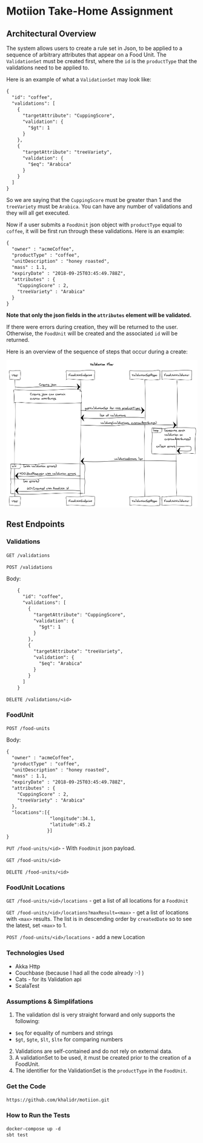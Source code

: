 
# Motiion Take-Home Assignment

## Architectural Overview

The system allows users to create a rule set in Json, to be applied to a sequence of arbitrary attributes that appear on a Food Unit. The `ValidationSet` must be created first, where the `id` is the `productType`
that the validations need to be applied to.

Here is an example of what a `ValidationSet` may look like:

```
{
  "id": "coffee",
  "validations": [
    {
      "targetAttribute": "CuppingScore",
      "validation": {
        "$gt": 1
      }
    },
    {
      "targetAttribute": "treeVariety",
      "validation": {
        "$eq": "Arabica"
      }
    }
  ]
}
```

So we are saying that the `CuppingScore` must be greater than 1 and the `treeVariety` must be `Arabica`.  You can have any number of validations and they will all get executed.

Now if a user submits a `FoodUnit` json object with `productType` equal to `coffee`, it will be first run through these validations.  Here is an example:

```
{
  "owner" : "acmeCoffee",
  "productType" : "coffee",
  "unitDescription" : "honey roasted",
  "mass" : 1.1,
  "expiryDate" : "2018-09-25T03:45:49.788Z",
  "attributes" : {
    "CuppingScore" : 2,
    "treeVariety" : "Arabica"
  }
}
```

**Note that only the json fields in the `attributes` element will be validated.**

If there were errors during creation, they will be returned to the user. Otherwise, the `FoodUnit` will be created and the associated `id` will be returned.


Here is an overview of the sequence of steps that occur during a create:

![Validation Flow](Validation%20Flow.png "Creation Flow")

## Rest Endpoints
### Validations
`GET /validations`

`POST /validations`

Body:
```
    {
      "id": "coffee",
      "validations": [
        {
          "targetAttribute": "CuppingScore",
          "validation": {
            "$gt": 1
          }
        },
        {
          "targetAttribute": "treeVariety",
          "validation": {
            "$eq": "Arabica"
          }
        }
      ]
    }
```

`DELETE /validations/<id>`

### FoodUnit

`POST /food-units`

Body:
```
{
  "owner" : "acmeCoffee",
  "productType" : "coffee",
  "unitDescription" : "honey roasted",
  "mass" : 1.1,
  "expiryDate" : "2018-09-25T03:45:49.788Z",
  "attributes" : {
    "CuppingScore" : 2,
    "treeVariety" : "Arabica"
  },
  "locations":[{
                "longitude":34.1,
                "latitude":45.2
               }]
}
```

`PUT /food-units/<id>` - With `FoodUnit` json payload.

`GET /food-units/<id>`

`DELETE /food-units/<id>`

### FoodUnit Locations

`GET /food-units/<id>/locations` - get a list of all locations for a `FoodUnit`

`GET /food-units/<id>/locations?maxResult=<max>` - get a list of locations with `<max>` results.  The list is in descending order by `createdDate` so to see the latest, set `<max>` to 1.

`POST /food-units/<id>/locations` - add a new Location 


### Technologies Used
- Akka Http
- Couchbase (because I had all the code already :-) )
- Cats - for its Validation api
- ScalaTest

### Assumptions & Simplifations
1. The validation dsl is very straight forward and only supports the following:
  * `$eq` for equality of numbers and strings   
  * `$gt`, `$gte`, `$lt`, `$lte` for comparing numbers
2. Validations are self-contained and do not rely on external data.
3. A validationSet to be used, it must be created prior to the creation of a FoodUnit.
4. The identifier for the ValidationSet is the `productType` in the `FoodUnit`.
    




### Get the Code
`https://github.com/khalidr/motiion.git`

### How to Run the Tests

```
docker-compose up -d
sbt test
```

